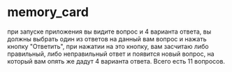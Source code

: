 # memory_card
при запуске приложения вы видите вопрос и 4 варианта ответа, вы должны выбрать один из ответов на данный вам вопрос и нажать кнопку "Ответить", при нажатии на это кнопку, вам засчитаю либо правильный, либо неправильный ответ и появится новый вопрос, на который вам опять же дадут 4 варианта ответа. Всего есть 11 вопросов.
